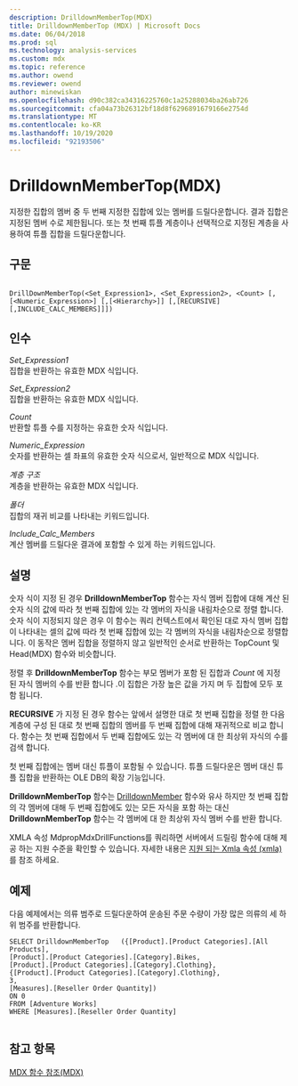 ```yaml
---
description: DrilldownMemberTop(MDX)
title: DrilldownMemberTop (MDX) | Microsoft Docs
ms.date: 06/04/2018
ms.prod: sql
ms.technology: analysis-services
ms.custom: mdx
ms.topic: reference
ms.author: owend
ms.reviewer: owend
author: minewiskan
ms.openlocfilehash: d90c382ca34316225760c1a25288034ba26ab726
ms.sourcegitcommit: cfa04a73b26312bf18d8f6296891679166e2754d
ms.translationtype: MT
ms.contentlocale: ko-KR
ms.lasthandoff: 10/19/2020
ms.locfileid: "92193506"
---
```

# <a name="drilldownmembertop-mdx"></a>DrilldownMemberTop(MDX)


  지정한 집합의 멤버 중 두 번째 지정한 집합에 있는 멤버를 드릴다운합니다. 결과 집합은 지정된 멤버 수로 제한됩니다. 또는 첫 번째 튜플 계층이나 선택적으로 지정된 계층을 사용하여 튜플 집합을 드릴다운합니다.  
  
## <a name="syntax"></a>구문  
  
```  
  
DrillDownMemberTop(<Set_Expression1>, <Set_Expression2>, <Count> [,[<Numeric_Expression>] [,[<Hierarchy>]] [,[RECURSIVE][,INCLUDE_CALC_MEMBERS]]])  
```  
  
## <a name="arguments"></a>인수  
 *Set_Expression1*  
 집합을 반환하는 유효한 MDX 식입니다.  
  
 *Set_Expression2*  
 집합을 반환하는 유효한 MDX 식입니다.  
  
 *Count*  
 반환할 튜플 수를 지정하는 유효한 숫자 식입니다.  
  
 *Numeric_Expression*  
 숫자를 반환하는 셀 좌표의 유효한 숫자 식으로서, 일반적으로 MDX 식입니다.  
  
 *계층 구조*  
 계층을 반환하는 유효한 MDX 식입니다.  
  
 *폴더*  
 집합의 재귀 비교를 나타내는 키워드입니다.  
  
 *Include_Calc_Members*  
 계산 멤버를 드릴다운 결과에 포함할 수 있게 하는 키워드입니다.  
  
## <a name="remarks"></a>설명  
 숫자 식이 지정 된 경우 **DrilldownMemberTop** 함수는 자식 멤버 집합에 대해 계산 된 숫자 식의 값에 따라 첫 번째 집합에 있는 각 멤버의 자식을 내림차순으로 정렬 합니다. 숫자 식이 지정되지 않은 경우 이 함수는 쿼리 컨텍스트에서 확인된 대로 자식 멤버 집합이 나타내는 셀의 값에 따라 첫 번째 집합에 있는 각 멤버의 자식을 내림차순으로 정렬합니다. 이 동작은 멤버 집합을 정렬하지 않고 일반적인 순서로 반환하는 TopCount 및 Head(MDX) 함수와 비슷합니다.  
  
 정렬 후 **DrilldownMemberTop** 함수는 부모 멤버가 포함 된 집합과 *Count* 에 지정 된 자식 멤버의 수를 반환 합니다 .이 집합은 가장 높은 값을 가지 며 두 집합에 모두 포함 됩니다.  
  
 **RECURSIVE** 가 지정 된 경우 함수는 앞에서 설명한 대로 첫 번째 집합을 정렬 한 다음 계층에 구성 된 대로 첫 번째 집합의 멤버를 두 번째 집합에 대해 재귀적으로 비교 합니다. 함수는 첫 번째 집합에서 두 번째 집합에도 있는 각 멤버에 대 한 최상위 자식의 수를 검색 합니다.  
  
 첫 번째 집합에는 멤버 대신 튜플이 포함될 수 있습니다. 튜플 드릴다운은 멤버 대신 튜플 집합을 반환하는 OLE DB의 확장 기능입니다.  
  
 **DrilldownMemberTop** 함수는 [DrilldownMember](../mdx/drilldownmember-mdx.md) 함수와 유사 하지만 첫 번째 집합의 각 멤버에 대해 두 번째 집합에도 있는 모든 자식을 포함 하는 대신 **DrilldownMemberTop** 함수는 각 멤버에 대 한 최상위 자식 멤버 수를 반환 합니다.  
  
 XMLA 속성 MdpropMdxDrillFunctions를 쿼리하면 서버에서 드릴링 함수에 대해 제공 하는 지원 수준을 확인할 수 있습니다. 자세한 내용은 [지원 되는 Xmla 속성 &#40;xmla&#41;](/analysis-services/xmla/xml-elements-properties/propertylist-element-supported-xmla-properties) 를 참조 하세요.  
  
## <a name="example"></a>예제  
 다음 예제에서는 의류 범주로 드릴다운하여 운송된 주문 수량이 가장 많은 의류의 세 하위 범주를 반환합니다.  
  
```  
SELECT DrilldownMemberTop   ({[Product].[Product Categories].[All Products],        
[Product].[Product Categories].[Category].Bikes,        
[Product].[Product Categories].[Category].Clothing},     
{[Product].[Product Categories].[Category].Clothing},     
3,     
[Measures].[Reseller Order Quantity])     
ON 0     
FROM [Adventure Works]     
WHERE [Measures].[Reseller Order Quantity]  
  
```  
  
## <a name="see-also"></a>참고 항목  
 [MDX 함수 참조&#40;MDX&#41;](../mdx/mdx-function-reference-mdx.md)  
  
